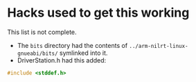 # Hacks used to get this working
This list is not complete.

* The `bits` directory had the contents of `../arm-nilrt-linux-gnueabi/bits/` symlinked into it.
* DriverStation.h had this added:
```c
#include <stddef.h>
```
